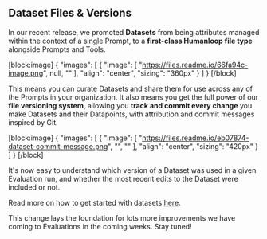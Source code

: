 ## Dataset Files & Versions

In our recent release, we promoted **Datasets** from being attributes managed within the context of a single Prompt, to a **first-class Humanloop file type** alongside Prompts and Tools.

[block:image]
{
  "images": [
    {
      "image": [
        "https://files.readme.io/66fa94c-image.png",
        null,
        ""
      ],
      "align": "center",
      "sizing": "360px"
    }
  ]
}
[/block]


This means you can curate Datasets and share them for use across any of the Prompts in your organization. It also means you get the full power of our **file versioning system**, allowing you **track and commit every change** you make Datasets and their Datapoints, with attribution and commit messages inspired by Git.

[block:image]
{
  "images": [
    {
      "image": [
        "https://files.readme.io/eb07874-dataset-commit-message.png",
        "",
        ""
      ],
      "align": "center",
      "sizing": "420px"
    }
  ]
}
[/block]


It's now easy to understand which version of a Dataset was used in a given Evaluation run, and whether the most recent edits to the Dataset were included or not.

Read more on how to get started with datasets [here](https://docs.humanloop.com/docs/datasets).

This change lays the foundation for lots more improvements we have coming to Evaluations in the coming weeks. Stay tuned!

